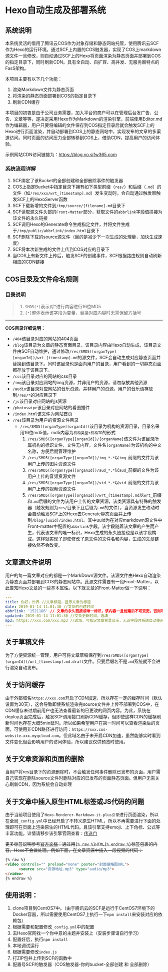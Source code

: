 # Hexo自动生成及部署系统

## 系统说明

本系统灵活的借用了腾讯云COS作为对象存储和静态网站托管，使用腾讯云SCF作为Hexo的运行环境。通过SCF上内置的COS触发器，实现了COS上markdown源文件一旦修改，则自动通过SCF上的Hexo将页面渲染为静态页面并部署到COS的指定目录下，同时刷新CDN。具有全自动、自扩容、高并发、无服务器特点的FasS架构。

本项目主要有以下几个功能：
1. 渲染Markdown文件为静态页面
1. 将渲染的静态页面部署到COS的指定目录下
1. 刷新CDN缓存

本项目的初衷是由于公司业务需要，加入平台的商户可以在管理后台发广告、公告、文章等等，遂决定采用Hexo作为Markdown的渲染引擎，前端使用Editor.md作为编辑器，用户只要将编辑的文件保存到COS指定目录后就会触发SCF上的Hexo进行页面渲染，并自动部署到COS上的静态网站中，实现发布的文章的多渠道访问。同时页面的访问压力全部转移到COS上，借助CDN，提高用户的访问体验。

示例网站CDN访问链接为：https://blog.yo.sjfw365.com

### 系统流程详解
1. SCF绑定了该Bucket的全部创建和全部删除事件的触发器
1. COS上指定Bucket中指定目录下拥有如下类型前缀（`res/`）和后缀（`.md`）的文件（如`/res/xxx/wrt_[timestamp].md`）发生变动时，会自动通过触发器触发SCF上的HexoServer函数
1. SCF下载新增的文件到`/tmp/source/[filename].md`目录下
1. SCF读取源文件头部的`Front-Matter`部分，获取文件的`abbrlink`字段值拼接为该文件的永久链接
1. SCF调用Hexo的Generate命令生成指定文件，并将文件生成于`/tmp/public/abbrlink/index.html`目录下
1. SCF删除下载的source源文件（目的是减少下一次生成的处理量，加快生成速度）
1. SCF将本次新生成的文件上传到COS对应的目录下
1. 当COS上有新文件上传后，触发SCF的创建事件，SCF根据路由规则自动刷新相应的CDN链接

## COS目录及文件命名规则
### 目录说明
> 1. `SMD5(*)`表示对*进行内容进行16位MD5
> 1. `[*]`整体表示该字段为变量，替换对应内容时无需保留方括号

---

**COS目录详细说明：**

- `/404`该目录对应的网站的404页面
- `/blog`该目录为文章的静态页面目录，该目录内容由Hexo自动生成，该目录文件由SCF自动维护，通过修改`/res/SMD5([organType][organId])/wrt_[timestamp].md`的源文件，SCF会自动生成对应静态页面并替换到该目录下。同时该目录也是面向用户的目录，用户看到的一切静态页面都存放于该目录下。
- `/css`该目录对应的网站的css目录
- `/img`该目录对应网站的img资源，并非用户的资源，请勿存放其他资源
- `/audio`该目录对应网站的音乐资源，并非用户的资源，用户的音乐请存放到`/res/*`的对应目录下
- `/js`该目录对应网站的js资源
- `/photoswipe`该目录对应网站的看图插件
- `/index.html`该文件为网站首页
- `/res`该目录为用户的资源文件目录
  - `/res/SMD5([organType][organId])`该目录为机构的资源目录，目录名采用16位md5值，md5内容为`机构类型+机构ID`的形式
    1. `/res/SMD5([organType][organId])/[organName]`该文件为该目录所属机构的标识文件，文件无内容，文件名`[organName]`为该机构的中文名称，方便后期管理维护
    1. `/res/SMD5([organType][organId])/img_*.*`以`img_`前缀的文件为该用户上传的图片资源文件
    1. `/res/SMD5([organType][organId])/aud_*.*`以`aud_`前缀的文件为该用户上传的音频资源文件
    1. `/res/SMD5([organType][organId])/vid_*.*`以`vid_`前缀的文件为该用户上传的视频资源文件
    1. `/res/SMD5([organType][organId])/wrt_[timestamp].md`以`wrt_`前缀和`.md`后缀的文件为该用户上传的文章资源，该类资源具有特殊的触发器（触发规则为`res/`目录下且后缀为`.md`的文件），当资源发生改动时会自动触发SCF上的Hexo去Generate静态页面并上传到`/blog/[uuid]/index.html`。其中uuid为在对应markdown源文件中Front-matter中配置的`abbrlink`字段。该字段随着该文章的产生而产生，代表该文章的唯一标识，Hexo生成的永久链接也是以该字段构成。这样就实现了即使修改了原文件的文件名和内容，生成的文章链接依然不会改变。

## 文章源文件说明
用户的每一篇文章对应的都是一个MarkDown源文件。该源文件由Hexo自动渲染为静态页面并部署到COS的静态网站中。此源文件需要有一段Front-Matter，以此告知Hexo文章的一些基本属性。以下就文章的Front-Matter做一下说明：
```yaml
---
title: 你好，世界 //文章标题，显示文章的标题
date: 2019-01-14 11:01:30 //文章的创建时间
abbrlink: '1521186' // 文章的永久链接或唯一标识，该内容一旦创建后不可变更，否则导致永久链接失效
updated: 2019-01-14 11:01:30 //文章更新时间，选填
mp3: https://xxx.com/xxx.mp3 //选填，可指定文章背景音乐，无该字段时系统自动使用随机音乐
---
```

## 关于草稿文件
为了方便资源统一管理，用户可将文章草稿保存到`/res/SMD5([organType][organId])/wrt_[timestamp].md.draft`文件。只要后缀名不是`.md`系统就不会进行渲染自动发布。

## 关于访问缓存
由于外部域名`https://xxx.com`开启了CDN加速，所以存在一定的缓存时间（默认设置为30天），这会导致即使系统渲染完source文件并上传不部署到COS中，在CDN缓存未过期前用户也无法查看最新的已更改的网页内容。为此，系统在deploy页面完成后，触发SCF调用接口刷新CDN缓存，但即使这样CDN的缓存刷新时间也存在大概5min延时。所以如果希望用户在第一时间可以查看渲染后的页面，可使用非CDN路径进行访问：`https://xxx.cos-website.xxx.myqcloud.com`。但此域名由于未开启CDN加速，虽然能够实时看到文件变化但会影响用户的访问体验，所以建议仅供预览时使用。

## 关于文章资源和页面的删除
当用户将res目录下的资源删除时，不会触发任何事件删除已发布的页面，用户需自己实现在删除source文件时删除对应的已发布的页面静态页面。但用户无需关心刷新CDN，因为系统会自动处理

## 关于文章中插入原生HTML标签或JS代码的问题

由于当前项目使用了`Hexo-Renderer-Markdown-it-plus引擎`进行页面渲染，所以在全局`_config.yml`中已经开启了不转义原生HTML，所以不再需要进行下面的处理即可在页面上渲染原生的HTML代码。且该引擎支持emoji、上下角标、公式等丰富功能。详情请移步该引擎官网查看：[传送门](https://github.com/CHENXCHEN/hexo-renderer-markdown-it-plus)

~~更多标签说明参考[官方文档](https://hexo.io/zh-cn/docs/tag-plugins)：通过用`{% raw %}HTML{% endraw %}`标签包裹的内容，Hexo不会做处理。例如下面，在文章资源中插入一段视频的代码：~~

```html
{% raw %}
<video controls="" preload="none" poster="封面缩略图URL">
      <source src="资源地址.mp3" type="audio/mp3">
</video>
{% endraw %}
```

## 使用说明：
1. clone项目到CentOS7中。（由于腾讯云的SCF是运行于CentOS7环境下的Docker容器，所以需要使用CentOS7上执行一下`npm install`来安装对应的依赖包）
1. 根据需要和配置修改`_config.yml`中的配置
1. 去Hexo官网找一个你中意的主题并安装上（安装步骤请自行学习）
1. 配置好后，执行`npm install`
1. 本地调试运行
1. 根据需要修改`index.js`
1. 打ZIP包并上传到SCF的函数中
1. 配置号SCF的触发器（COS触发器-你的bucket-全部创建  和 全部删除）
